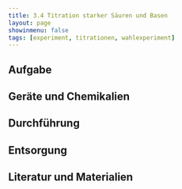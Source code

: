 ```yaml
---
title: 3.4 Titration starker Säuren und Basen
layout: page
showinmenu: false
tags: [experiment, titrationen, wahlexperiment]
---
```


## Aufgabe

## Geräte und Chemikalien

## Durchführung

## Entsorgung

## Literatur und Materialien
